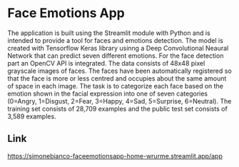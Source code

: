 # Face Emotions App

The application is built using the Streamlit module with Python and is intended to provide a tool for faces and emotions detection. The model is created with Tensorflow Keras library usinng a Deep Convolutional Neaural Network that can predict seven different emotions. For the face detection part an OpenCV API is integrated. The data consists of 48x48 pixel grayscale images of faces. The faces have been automatically registered so that the face is more or less centred and occupies about the same amount of space in each image. The task is to categorize each face based on the emotion shown in the facial expression into one of seven categories (0=Angry, 1=Disgust, 2=Fear, 3=Happy, 4=Sad, 5=Surprise, 6=Neutral). The training set consists of 28,709 examples and the public test set consists of 3,589 examples. 

## Link


https://simonebianco-faceemotionsapp-home-wrurme.streamlit.app/app

